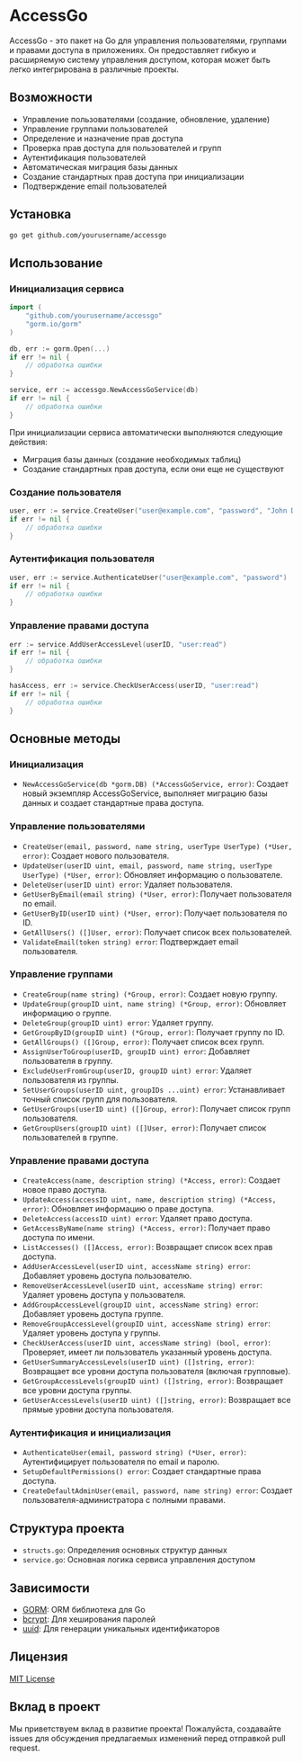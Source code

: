 # AccessGo

AccessGo - это пакет на Go для управления пользователями, группами и правами доступа в приложениях. Он предоставляет гибкую и расширяемую систему управления доступом, которая может быть легко интегрирована в различные проекты.

## Возможности

- Управление пользователями (создание, обновление, удаление)
- Управление группами пользователей
- Определение и назначение прав доступа
- Проверка прав доступа для пользователей и групп
- Аутентификация пользователей
- Автоматическая миграция базы данных
- Создание стандартных прав доступа при инициализации
- Подтверждение email пользователей

## Установка

```bash
go get github.com/yourusername/accessgo
```

## Использование

### Инициализация сервиса

```go
import (
    "github.com/yourusername/accessgo"
    "gorm.io/gorm"
)

db, err := gorm.Open(...)
if err != nil {
    // обработка ошибки
}

service, err := accessgo.NewAccessGoService(db)
if err != nil {
    // обработка ошибки
}
```

При инициализации сервиса автоматически выполняются следующие действия:
- Миграция базы данных (создание необходимых таблиц)
- Создание стандартных прав доступа, если они еще не существуют

### Создание пользователя

```go
user, err := service.CreateUser("user@example.com", "password", "John Doe", accessgo.UserTypeEmployee)
if err != nil {
    // обработка ошибки
}
```

### Аутентификация пользователя

```go
user, err := service.AuthenticateUser("user@example.com", "password")
if err != nil {
    // обработка ошибки
}
```

### Управление правами доступа

```go
err := service.AddUserAccessLevel(userID, "user:read")
if err != nil {
    // обработка ошибки
}

hasAccess, err := service.CheckUserAccess(userID, "user:read")
if err != nil {
    // обработка ошибки
}
```

## Основные методы

### Инициализация

- `NewAccessGoService(db *gorm.DB) (*AccessGoService, error)`: Создает новый экземпляр AccessGoService, выполняет миграцию базы данных и создает стандартные права доступа.

### Управление пользователями

- `CreateUser(email, password, name string, userType UserType) (*User, error)`: Создает нового пользователя.
- `UpdateUser(userID uint, email, password, name string, userType UserType) (*User, error)`: Обновляет информацию о пользователе.
- `DeleteUser(userID uint) error`: Удаляет пользователя.
- `GetUserByEmail(email string) (*User, error)`: Получает пользователя по email.
- `GetUserByID(userID uint) (*User, error)`: Получает пользователя по ID.
- `GetAllUsers() ([]User, error)`: Получает список всех пользователей.
- `ValidateEmail(token string) error`: Подтверждает email пользователя.

### Управление группами

- `CreateGroup(name string) (*Group, error)`: Создает новую группу.
- `UpdateGroup(groupID uint, name string) (*Group, error)`: Обновляет информацию о группе.
- `DeleteGroup(groupID uint) error`: Удаляет группу.
- `GetGroupByID(groupID uint) (*Group, error)`: Получает группу по ID.
- `GetAllGroups() ([]Group, error)`: Получает список всех групп.
- `AssignUserToGroup(userID, groupID uint) error`: Добавляет пользователя в группу.
- `ExcludeUserFromGroup(userID, groupID uint) error`: Удаляет пользователя из группы.
- `SetUserGroups(userID uint, groupIDs ...uint) error`: Устанавливает точный список групп для пользователя.
- `GetUserGroups(userID uint) ([]Group, error)`: Получает список групп пользователя.
- `GetGroupUsers(groupID uint) ([]User, error)`: Получает список пользователей в группе.

### Управление правами доступа

- `CreateAccess(name, description string) (*Access, error)`: Создает новое право доступа.
- `UpdateAccess(accessID uint, name, description string) (*Access, error)`: Обновляет информацию о праве доступа.
- `DeleteAccess(accessID uint) error`: Удаляет право доступа.
- `GetAccessByName(name string) (*Access, error)`: Получает право доступа по имени.
- `ListAccesses() ([]Access, error)`: Возвращает список всех прав доступа.
- `AddUserAccessLevel(userID uint, accessName string) error`: Добавляет уровень доступа пользователю.
- `RemoveUserAccessLevel(userID uint, accessName string) error`: Удаляет уровень доступа у пользователя.
- `AddGroupAccessLevel(groupID uint, accessName string) error`: Добавляет уровень доступа группе.
- `RemoveGroupAccessLevel(groupID uint, accessName string) error`: Удаляет уровень доступа у группы.
- `CheckUserAccess(userID uint, accessName string) (bool, error)`: Проверяет, имеет ли пользователь указанный уровень доступа.
- `GetUserSummaryAccessLevels(userID uint) ([]string, error)`: Возвращает все уровни доступа пользователя (включая групповые).
- `GetGroupAccessLevels(groupID uint) ([]string, error)`: Возвращает все уровни доступа группы.
- `GetUserAccessLevels(userID uint) ([]string, error)`: Возвращает все прямые уровни доступа пользователя.

### Аутентификация и инициализация

- `AuthenticateUser(email, password string) (*User, error)`: Аутентифицирует пользователя по email и паролю.
- `SetupDefaultPermissions() error`: Создает стандартные права доступа.
- `CreateDefaultAdminUser(email, password, name string) error`: Создает пользователя-администратора с полными правами.

## Структура проекта

- `structs.go`: Определения основных структур данных
- `service.go`: Основная логика сервиса управления доступом

## Зависимости

- [GORM](https://gorm.io/): ORM библиотека для Go
- [bcrypt](golang.org/x/crypto/bcrypt): Для хеширования паролей
- [uuid](github.com/google/uuid): Для генерации уникальных идентификаторов

## Лицензия

[MIT License](https://opensource.org/licenses/MIT)

## Вклад в проект

Мы приветствуем вклад в развитие проекта! Пожалуйста, создавайте issues для обсуждения предлагаемых изменений перед отправкой pull request.

